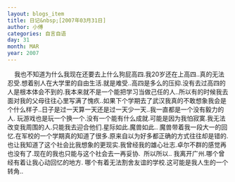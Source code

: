 ```yaml
---
layout: blogs_item
title: 日记&nbsp;[2007年03月31日]
author: 小傅
categories: 自言自语
day: 31
month: MAR
year: 2007
---
```






&nbsp;&nbsp;&nbsp; 我也不知道为什么我现在还要去上什么狗屁高四.我20岁还在上高四..真的无法忍受.想着别人在大学里的自由生活.就是难受..高四是多么的压抑.没有去过高四的人是根本体会不到的.我本来就不是一个能把学习当做己任的人..所以有的时候我去面对我的父母往往心里写满了愧疚..如果下个学期去了武汉我真的不敢想象我会是个什么样子..日子是过一天算一天还是过一天少一天..我一直都是一个没有毅力的人.
玩游戏也是玩一个换一个.没有一个能有什么成就.可能是因为我怕寂寞.我无法改变我周围的人.只能我去迎合他们.星际如此.魔兽如此..
魔兽带着我一段大一的回忆.在军校的一个学期真的知道了很多.原来自以为好多都正确的方式往往却是错的.也让我知道了这个社会比我想象的更现实.我曾经我的雄心壮志.卓尔不群的感觉再也没有了.现在的我也只能与这个社会去一再妥协.&nbsp;
所以所以..&nbsp;我离开广州.哪个曾经有着让我心动回忆的地方.
哪个有着无法割舍友谊的学校.这可能是我人生的一个转角..
&nbsp;&nbsp;&nbsp;




